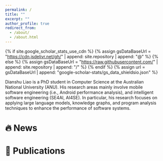 ```yaml
---
permalink: /
title: ""
excerpt: ""
author_profile: true
redirect_from: 
  - /about/
  - /about.html
---
```


{% if site.google_scholar_stats_use_cdn %}
{% assign gsDataBaseUrl = "https://cdn.jsdelivr.net/gh/" | append: site.repository | append: "@" %}
{% else %}
{% assign gsDataBaseUrl = "https://raw.githubusercontent.com/" | append: site.repository | append: "/" %}
{% endif %}
{% assign url = gsDataBaseUrl | append: "google-scholar-stats/gs_data_shieldsio.json" %}

<span class='anchor' id='about-me'></span>

Dianshu Liao is a PhD student in Computer Science at the Australian National University (ANU). His research areas mainly involve mobile software engineering (i.e., Android performance analysis), and intelligent software engineering (SE4AI, AI4SE). In particular, his research focuses on applying large language models, knowledge graphs, and program analysis techniques to enhance the performance of software systems.

# 🔥 News


# 📝 Publications 

